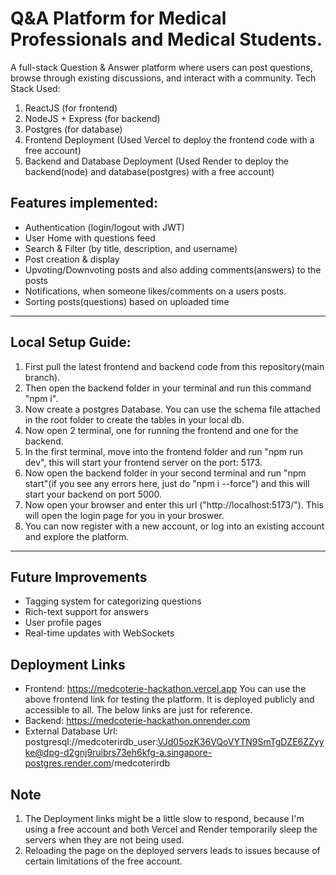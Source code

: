 # Q&A Platform for Medical Professionals and Medical Students.  

A full-stack Question & Answer platform where users can post questions, browse through existing discussions, and interact with a community.
Tech Stack Used:
1. ReactJS (for frontend)
2. NodeJS + Express (for backend)
3. Postgres (for database)
4. Frontend Deployment (Used Vercel to deploy the frontend code with a free account)
5. Backend and Database Deployment (Used Render to deploy the backend(node) and database(postgres) with a free account)

## Features implemented:
- Authentication (login/logout with JWT)
- User Home with questions feed
- Search & Filter (by title, description, and username)
- Post creation & display
- Upvoting/Downvoting posts and also adding comments(answers) to the posts
- Notifications, when someone likes/comments on a users posts.
- Sorting posts(questions) based on uploaded time

----------------------------------------------------------------------------------------------------------------------------------------------
## Local Setup Guide:
1. First pull the latest frontend and backend code from this repository(main branch).
2. Then open the backend folder in your terminal and run this command "npm i".
3. Now create a postgres Database. You can use the schema file attached in the root folder to create the tables in your local db.
4. Now open 2 terminal, one for running the frontend and one for the backend.
5. In the first terminal, move into the frontend folder and run "npm run dev", this will start your frontend server on the port: 5173.
6. Now open the backend folder in your second terminal and run "npm start"(if you see any errors here, just do "npm i --force") and this will start your backend on port 5000.
7. Now open your browser and enter this url ("http://localhost:5173/"). This will open the login page for you in your broswer.
8. You can now register with a new account, or log into an existing account and explore the platform.

-----------------------------------------------------------------------------------------------------------------------------------------------
## Future Improvements
- Tagging system for categorizing questions
- Rich-text support for answers
- User profile pages
- Real-time updates with WebSockets

## Deployment Links
- Frontend: https://medcoterie-hackathon.vercel.app
  You can use the above frontend link for testing the platform. It is deployed publicly and accessible to all.
  The below links are just for reference.
- Backend: https://medcoterie-hackathon.onrender.com
- External Database Url: postgresql://medcoterirdb_user:VJd05ozK36VQoVYTN9SmTgDZE6ZZyyke@dpg-d2gnj9ruibrs73eh6kfg-a.singapore-postgres.render.com/medcoterirdb

## Note
1. The Deployment links might be a little slow to respond, because I'm using a free account and both Vercel and Render temporarily sleep the servers when they are not being used.
2. Reloading the page on the deployed servers leads to issues because of certain limitations of the free account.
